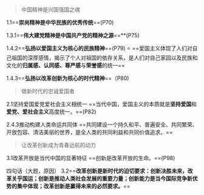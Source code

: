 >中国精神是兴国强国之魂

1.1==**崇尚精神是中华民族的优秀传统**==(P70)

1.3.1==**伟大建党精神是中国共产党的精神之源**==**(P75)

1.4.2==**弘扬以爱国主义为核心的民族精神**==(P79) ⭐
==爱国主义体现了人们对自己祖国的深厚感情，揭示了个人对祖国的依存关系，是人们对自己家园以及民族和文化的**归属感、认同感、尊严感**与**荣誉感**的统一==

1.4.3==**弘扬以改革创新为核心的时代精神**==（P80)

>做新时代的忠诚爱国者

2.1坚持爱国爱党爱社会主义相统一
==当代中国，爱国主义的本质就是**坚持爱国**和**爱党、爱社会主义**高度统一。==(P82)

2.4.3推动构建人类命运共同体
==共同建设一个持久和平、普遍安全、共同繁荣、开放包容、清洁美丽的世界，是全人类的共同利益和共同价值追求。==

>让改革创新成为青春远航的动力

3.1改革开放是当代中国的显著特征
==创新是改革开放的生命。==(P98)

四句话（大题，原因）
3.2==**改革创新是新时代的迫切要求：创新决胜未来，改革关乎国运；创新是推动人类社会发展的重要力量；创新能力是当今国际竞争新优势的集中体现；改革创新是赢得未来的必然要求。**==


